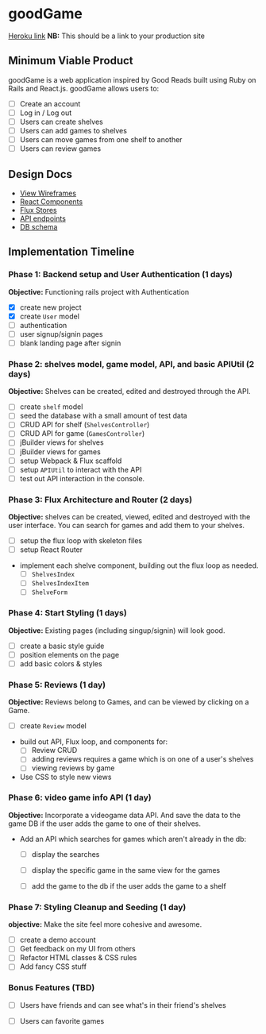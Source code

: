 # goodGame

[Heroku link][heroku] **NB:** This should be a link to your production site

[heroku]: http://www.herokuapp.com

## Minimum Viable Product

goodGame is a web application inspired by Good Reads built using Ruby on Rails
and React.js. goodGame allows users to:

<!-- This is a Markdown checklist. Use it to keep track of your
progress. Put an x between the brackets for a checkmark: [x] -->

- [ ] Create an account
- [ ] Log in / Log out
- [ ] Users can create shelves
- [ ] Users can add games to shelves
- [ ] Users can move games from one shelf to another
- [ ] Users can review games

## Design Docs
* [View Wireframes][views]
* [React Components][components]
* [Flux Stores][stores]
* [API endpoints][api-endpoints]
* [DB schema][schema]

[views]: ./docs/views.md
[components]: ./docs/components.md
[stores]: ./docs/stores.md
[api-endpoints]: ./docs/api-endpoints.md
[schema]: ./docs/schema.md

## Implementation Timeline

### Phase 1: Backend setup and User Authentication (1 days)

**Objective:** Functioning rails project with Authentication

- [x] create new project
- [x] create `User` model
- [ ] authentication
- [ ] user signup/signin pages
- [ ] blank landing page after signin

### Phase 2: shelves model, game model, API, and basic APIUtil (2 days)

**Objective:** Shelves can be created, edited and destroyed through
the API.

- [ ] create `shelf` model
- [ ] seed the database with a small amount of test data
- [ ] CRUD API for shelf (`ShelvesController`)
- [ ] CRUD API for game (`GamesController`)
- [ ] jBuilder views for shelves
- [ ] jBuilder views for games
- [ ] setup Webpack & Flux scaffold
- [ ] setup `APIUtil` to interact with the API
- [ ] test out API interaction in the console.

### Phase 3: Flux Architecture and Router (2 days)

**Objective:** shelves can be created, viewed, edited and destroyed with the
user interface.  You can search for games and add them to your shelves.

- [ ] setup the flux loop with skeleton files
- [ ] setup React Router
- implement each shelve component, building out the flux loop as needed.
  - [ ] `ShelvesIndex`
  - [ ] `ShelvesIndexItem`
  - [ ] `ShelveForm`

### Phase 4: Start Styling (1 days)

**Objective:** Existing pages (including singup/signin) will look good.

- [ ] create a basic style guide
- [ ] position elements on the page
- [ ] add basic colors & styles

### Phase 5: Reviews (1 day)

**Objective:** Reviews belong to Games, and can be viewed by clicking on a Game.

- [ ] create `Review` model
- build out API, Flux loop, and components for:
  - [ ] Review CRUD
  - [ ] adding reviews requires a game which is on one of a user's shelves
  - [ ] viewing reviews by game
- Use CSS to style new views

### Phase 6: video game info API (1 day)

**Objective:** Incorporate a videogame data API.  And save the data to the game DB if the user adds the game to one of their shelves.

- Add an API which searches for games which aren't already in the db:
  - [ ] display the searches
  - [ ] display the specific game in the same view for the games
  - [ ] add the game to the db if the user adds the game to a shelf


### Phase 7: Styling Cleanup and Seeding (1 day)

**objective:** Make the site feel more cohesive and awesome.

- [ ] create a demo account
- [ ] Get feedback on my UI from others
- [ ] Refactor HTML classes & CSS rules
- [ ] Add fancy CSS stuff

### Bonus Features (TBD)
- [ ] Users have friends and can see what's in their friend's shelves
- [ ] Users can favorite games


[phase-one]: ./docs/phases/phase1.md
[phase-two]: ./docs/phases/phase2.md
[phase-three]: ./docs/phases/phase3.md
[phase-four]: ./docs/phases/phase4.md
[phase-five]: ./docs/phases/phase5.md
